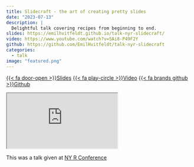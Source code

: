 ```yaml
---
title: Slidecraft - the art of creating pretty slides
date: "2023-07-13"
description: |
  Delightful talk covering recipes from beginning to end.
slides: https://emilhvitfeldt.github.io/talk-nyr-slidecraft/
video: https://www.youtube.com/watch?v=SAi8-P49F2Y
github: https://github.com/EmilHvitfeldt/talk-nyr-slidecraft
categories:
  - talk
image: "featured.png"
---
```


<a href="https://emilhvitfeldt.github.io/talk-nyr-slidecraft/" class="listing-slides btn-links">{{< fa door-open >}}Slides<a>
<a href="https://www.youtube.com/watch?v=SAi8-P49F2Y" class="listing-video btn-links">{{< fa play-circle >}}Video<a>
<a href="https://github.com/EmilHvitfeldt/talk-nyr-slidecraft" class="listing-github btn-links">{{< fa brands github >}}Github<a>
      
<iframe class="slide-deck" src="https://emilhvitfeldt.github.io/talk-nyr-slidecraft/"></iframe>
        

This was a talk given at [NY R Conference](https://rstats.ai/nyr.html)

